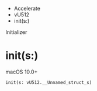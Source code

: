 

- Accelerate
- vU512
-  init(s:) 

Initializer

# init(s:)

macOS 10.0+

``` source
init(s: vU512.__Unnamed_struct_s)
```

